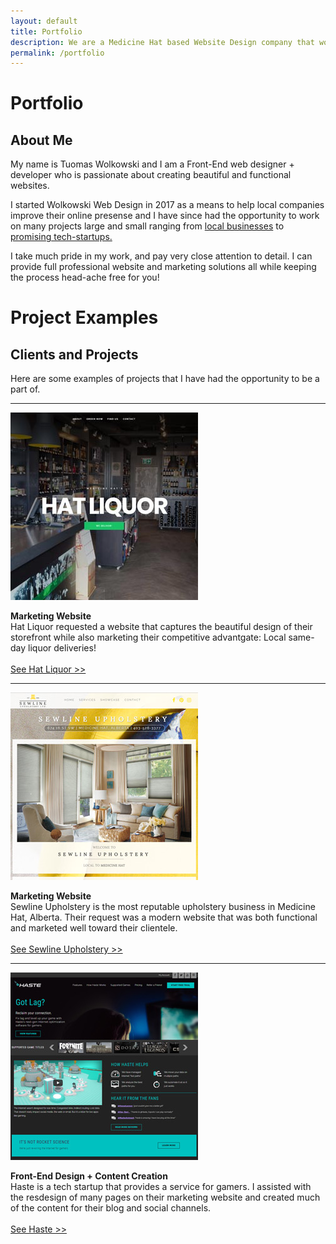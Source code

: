 ```yaml
---
layout: default
title: Portfolio
description: We are a Medicine Hat based Website Design company that works with clients on projects large and small internationally. See our portfolio today!
permalink: /portfolio
---
```

<div class="scroll scroll-portfolio-first">
	<h1>Portfolio</h1>
</div>
<div class="scroll scroll-block">
				<div class="content">
				<h2>About Me</h2>
				<p>My name is Tuomas Wolkowski and I am a Front-End web designer + developer who is passionate about creating beautiful and functional websites.</p>
				<p>I started Wolkowski Web Design in 2017 as a means to help local companies improve their online presense and I have since had the opportunity to work on many projects large and small ranging from <a href="#projects" onclick="return false;">local businesses</a> to <a href="#projects">promising tech-startups.</a></p> <p>	I take much pride in my work, and pay very close attention to detail. I can provide full professional website and marketing solutions all while keeping the process head-ache free for you!</p> 
</div> 
</div> 

<div class="scroll scroll-portfolio-second" id="projects">
	<h1>Project Examples</h1>
</div>

<div class="scroll scroll-block">
	<div class="content">
	<h2>Clients and Projects</h2>
	<p>Here are some examples of projects that I have had the opportunity to be a part of.</p>
</div>
	<div class="content clients">
					<div class="box">
									<hr>
									<a target="_blank" href="https://www.hatliquor.ca">
													<img src="/assets/images/ww-hatliquor.jpg"></a>
									<p><strong>Marketing Website</strong><br>Hat Liquor requested a website that captures the beautiful design of their storefront while also marketing their competitive advantgate: Local same-day liquor deliveries!<br><br><a target="_blank" href="https://www.hatliquor.ca">See Hat Liquor >></a></p>
					</div>
					<div class="box">
									<hr>
									<a target="_blank" href="https://www.sewline.ca"><img src="/assets/images/ww-sewline.jpg"></a>
								 	<p><strong>Marketing Website</strong><br>Sewline Upholstery is the most reputable upholstery business in Medicine Hat, Alberta. Their request was a modern website that was both functional and marketed well toward their clientele.<br><br><a target="_blank" href="https://www.sewline.ca">See Sewline Upholstery >></a></p> 
					</div>
		<div class="box">
						<hr>
										<a target="_blank" href="https://haste.net">
										<img src="/assets/images/ww-haste.jpg"></a>
			<p><strong>Front-End Design + Content Creation</strong><br>Haste is a tech startup that provides a service for gamers. I assisted with the resdesign of many pages on their marketing website and created much of the content for their blog and social channels.<br><br><a target="_blank" href="https://haste.net">See Haste >></a></p>
		</div>
</div>
</div>
